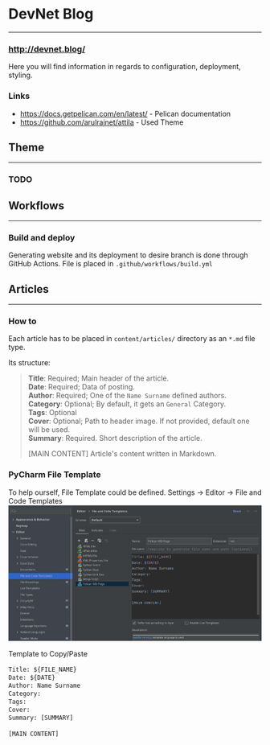 # DevNet Blog

---

### **http://devnet.blog/**

Here you will find information in regards to configuration, deployment, styling.

### Links

- https://docs.getpelican.com/en/latest/ - Pelican documentation
- https://github.com/arulrajnet/attila - Used Theme

## Theme

---


### TODO


## Workflows

---

### Build and deploy

Generating website and its deployment to desire branch is done through GitHub Actions. File is placed in `.github/workflows/build.yml`


## Articles

---

### How to

Each article has to be placed in `content/articles/` directory as an `*.md` file type.

Its structure:

> **Title**: Required; Main header of the article.  
> **Date**: Required; Data of posting.  
> **Author**: Required; One of the `Name Surname` defined authors.  
> **Category**: Optional; By default, it gets an `General` Category.  
> **Tags**: Optional  
> **Cover**: Optional; Path to header image. If not provided, default one will be used.  
> **Summary**: Required. Short description of the article.    
>  
> [MAIN CONTENT] 
> Article's content written in Markdown.

### PyCharm File Template

To help ourself, File Template could be defined. 
Settings -> Editor -> File and Code Templates
![img.png](img.png)

Template to Copy/Paste
```
Title: ${FILE_NAME}  
Date: ${DATE}  
Author: Name Surname
Category: 
Tags: 
Cover: 
Summary: [SUMMARY]

[MAIN CONTENT]
```
